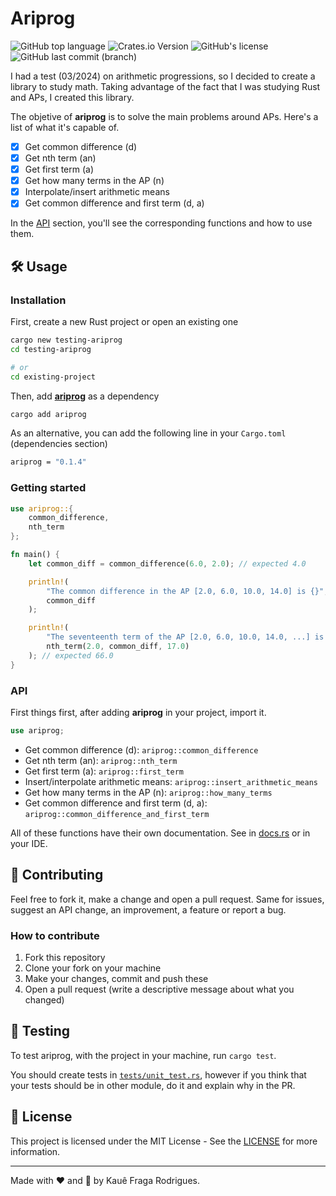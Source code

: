 # Ariprog

![GitHub top language](https://img.shields.io/github/languages/top/kauefraga/ariprog)
![Crates.io Version](https://img.shields.io/crates/v/ariprog)
![GitHub's license](https://img.shields.io/github/license/kauefraga/ariprog)
![GitHub last commit (branch)](https://img.shields.io/github/last-commit/kauefraga/ariprog/main)

I had a test (03/2024) on arithmetic progressions, so I decided to create a library to study math. Taking advantage of the fact that I was studying Rust and APs, I created this library.

The objetive of **ariprog** is to solve the main problems around APs. Here's a list of what it's capable of.

- [x] Get common difference (d)
- [x] Get nth term (an)
- [x] Get first term (a)
- [x] Get how many terms in the AP (n)
- [x] Interpolate/insert arithmetic means
- [x] Get common difference and first term (d, a)

In the [API](#api) section, you'll see the corresponding functions and how to use them.

## 🛠 Usage

### Installation

First, create a new Rust project or open an existing one

```bash
cargo new testing-ariprog
cd testing-ariprog

# or
cd existing-project
```

Then, add [**ariprog**](https://crates.io/crates/ariprog) as a dependency

```bash
cargo add ariprog
```

As an alternative, you can add the following line in your `Cargo.toml` (dependencies section)

```bash
ariprog = "0.1.4"
```

### Getting started

```rust
use ariprog::{
    common_difference,
    nth_term
};

fn main() {
    let common_diff = common_difference(6.0, 2.0); // expected 4.0

    println!(
        "The common difference in the AP [2.0, 6.0, 10.0, 14.0] is {}",
        common_diff
    );

    println!(
        "The seventeenth term of the AP [2.0, 6.0, 10.0, 14.0, ...] is {}",
        nth_term(2.0, common_diff, 17.0)
    ); // expected 66.0
}
```

### API

First things first, after adding **ariprog** in your project, import it.

```rust
use ariprog;
```

- Get common difference (d): `ariprog::common_difference`
- Get nth term (an): `ariprog::nth_term`
- Get first term (a): `ariprog::first_term`
- Insert/interpolate arithmetic means: `ariprog::insert_arithmetic_means`
- Get how many terms in the AP (n): `ariprog::how_many_terms`
- Get common difference and first term (d, a): `ariprog::common_difference_and_first_term`

All of these functions have their own documentation. See in [docs.rs](https://docs.rs/ariprog) or in your IDE.

## 💖 Contributing

Feel free to fork it, make a change and open a pull request. Same for issues, suggest an API change, an improvement, a feature or report a bug.

### How to contribute

1. Fork this repository
2. Clone your fork on your machine
3. Make your changes, commit and push these
4. Open a pull request (write a descriptive message about what you changed)

## 🧪 Testing

To test ariprog, with the project in your machine, run `cargo test`.

You should create tests in [`tests/unit_test.rs`](tests/unit_test.rs), however if you think that your tests should be in other module, do it and explain why in the PR.

## 📝 License

This project is licensed under the MIT License - See the [LICENSE](https://github.com/kauefraga/ariprog/blob/main/LICENSE) for more information.

---

Made with ❤ and 🦀 by Kauê Fraga Rodrigues.
